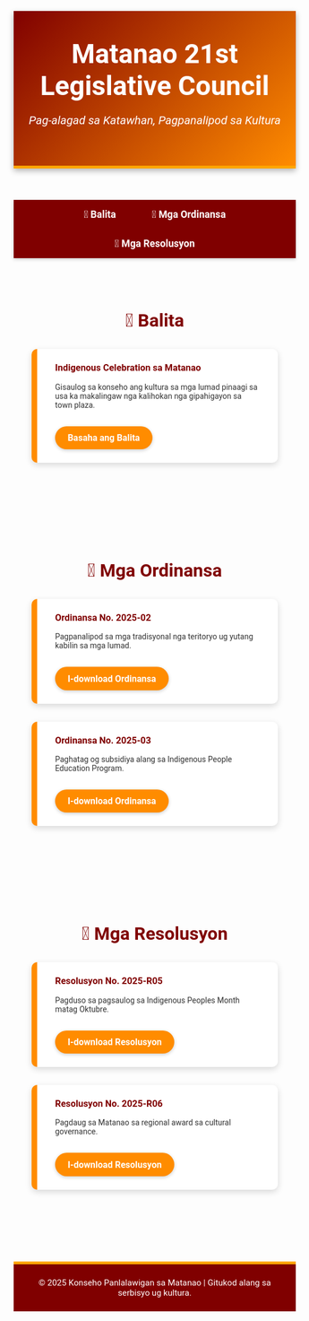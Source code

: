 <html lang="ceb">
<head>
  <meta charset="UTF-8" />
  <meta name="viewport" content="width=device-width, initial-scale=1.0" />
  <title>Matanao 21st Legislative Council</title>
  <link href="https://fonts.googleapis.com/css2?family=Merriweather:wght@400;700&family=Roboto&display=swap" rel="stylesheet">
  <style>
    body {
      margin: 0;
      font-family: 'Roboto', sans-serif;
      color: #333;
      background: url('https://media.giphy.com/media/3oKIPf3C7HqqYBVcCk/giphy.gif') no-repeat center center fixed;
      background-size: cover;
      position: relative;
    }

    body::before {
      content: "";
      position: absolute;
      top: 0;
      left: 0;
      width: 100%;
      height: 100%;
      background: rgba(255, 247, 240, 0.95);
      z-index: 0;
    }

    * {
      position: relative;
      z-index: 1;
    }

    header {
      background: linear-gradient(135deg, maroon, darkorange);
      color: white;
      padding: 3rem 1rem;
      text-align: center;
      font-family: 'Merriweather', serif;
      box-shadow: 0 4px 10px rgba(0,0,0,0.3);
      border-bottom: 5px solid orange;
    }

    header h1 {
      margin: 0;
      font-size: 3rem;
    }

    header p {
      font-style: italic;
      font-size: 1.3rem;
    }

    nav {
      display: flex;
      justify-content: center;
      background-color: maroon;
      flex-wrap: wrap;
      box-shadow: 0 2px 6px rgba(0,0,0,0.2);
    }

    nav a {
      color: white;
      padding: 1rem 2rem;
      text-decoration: none;
      font-weight: bold;
      font-size: 1.1rem;
      transition: background 0.3s, transform 0.2s;
    }

    nav a:hover {
      background-color: darkorange;
      transform: scale(1.05);
    }

    section {
      padding: 3rem 2rem;
      max-width: 1000px;
      margin: auto;
    }

    section h2 {
      text-align: center;
      font-size: 2rem;
      margin-bottom: 2rem;
      color: maroon;
    }

    .card {
      background-color: #fff;
      border-left: 10px solid darkorange;
      padding: 1.5rem 2rem;
      margin-bottom: 2rem;
      box-shadow: 0 4px 12px rgba(0,0,0,0.15);
      border-radius: 10px;
      transition: transform 0.3s;
    }

    .card:hover {
      transform: translateY(-5px);
    }

    .card h3 {
      margin-top: 0;
      color: maroon;
    }

    .button {
      background-color: darkorange;
      color: white;
      border: none;
      padding: 0.7rem 1.4rem;
      font-size: 1rem;
      font-weight: bold;
      cursor: pointer;
      border-radius: 30px;
      text-decoration: none;
      display: inline-block;
      margin-top: 1rem;
      box-shadow: 0 2px 6px rgba(0,0,0,0.2);
      transition: background 0.3s, transform 0.2s;
    }

    .button:hover {
      background-color: maroon;
      transform: scale(1.05);
    }

    footer {
      background-color: maroon;
      color: white;
      text-align: center;
      padding: 1.5rem;
      font-size: 0.95rem;
      margin-top: 3rem;
      border-top: 5px solid orange;
    }
  </style>
</head>
<body>
  <header>
    <h1>Matanao 21st Legislative Council</h1>
    <p>Pag-alagad sa Katawhan, Pagpanalipod sa Kultura</p>
  </header>

  <nav>
    <a href="#balita">📰 Balita</a>
    <a href="#ordinansa">📜 Mga Ordinansa</a>
    <a href="#resolusyon">📄 Mga Resolusyon</a>
  </nav>

  <section id="balita">
    <h2>📰 Balita</h2>
    <div class="card">
      <h3>Indigenous Celebration sa Matanao</h3>
      <p>Gisaulog sa konseho ang kultura sa mga lumad pinaagi sa usa ka makalingaw nga kalihokan nga gipahigayon sa town plaza.</p>
      <a href="news/celebration-july2025.pdf" class="button" download>Basaha ang Balita</a>
    </div>
  </section>

  <section id="ordinansa">
    <h2>📜 Mga Ordinansa</h2>
    <div class="card">
      <h3>Ordinansa No. 2025-02</h3>
      <p>Pagpanalipod sa mga tradisyonal nga teritoryo ug yutang kabilin sa mga lumad.</p>
      <a href="ordinances/2025-02.pdf" class="button" download>I-download Ordinansa</a>
    </div>
    <div class="card">
      <h3>Ordinansa No. 2025-03</h3>
      <p>Paghatag og subsidiya alang sa Indigenous People Education Program.</p>
      <a href="ordinances/2025-03.pdf" class="button" download>I-download Ordinansa</a>
    </div>
  </section>

  <section id="resolusyon">
    <h2>📄 Mga Resolusyon</h2>
    <div class="card">
      <h3>Resolusyon No. 2025-R05</h3>
      <p>Pagduso sa pagsaulog sa Indigenous Peoples Month matag Oktubre.</p>
      <a href="resolutions/2025-R05.pdf" class="button" download>I-download Resolusyon</a>
    </div>
    <div class="card">
      <h3>Resolusyon No. 2025-R06</h3>
      <p>Pagdaug sa Matanao sa regional award sa cultural governance.</p>
      <a href="resolutions/2025-R06.pdf" class="button" download>I-download Resolusyon</a>
    </div>
  </section>

  <footer>
    &copy; 2025 Konseho Panlalawigan sa Matanao | Gitukod alang sa serbisyo ug kultura.
  </footer>
</body>
</html>
